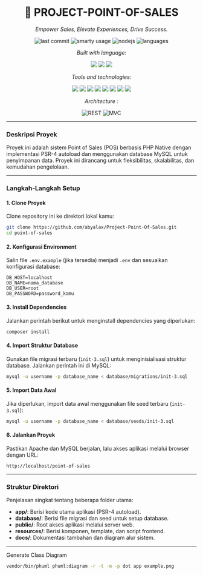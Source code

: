 

<h1 align="center">🧾 PROJECT-POINT-OF-SALES</h1>
<p align="center"><em>Empower Sales, Elevate Experiences, Drive Success.</em></p>

<p align="center">
  <img alt="last commit" src="https://img.shields.io/github/last-commit/abyalax/Project-Point-Of-Sales?style=flat-square">
  <img alt="smarty usage" src="https://img.shields.io/badge/smarty-yellow?style=flat-square">
  <img alt="nodejs" src="https://img.shields.io/npm/v/npm.svg?logo=nodedotjs">
  <img alt="languages" src="https://img.shields.io/github/languages/count/abyalax/Project-Point-Of-Sales?style=flat-square">
</p>

<p align="center"><em>Built with language:</em></p>

<p align="center">
  <img src="https://img.shields.io/badge/PHP-777bb4?style=flat-square&logo=php&logoColor=white">
  <img src="https://img.shields.io/badge/💡Smarty-Template Engine-yellow?style=flat-square&logo=data:image/png;base64,iVBORw0KGgoAAAANSUhEUgAAABAAAAAQCAMAAAAoLQ9TAAAAV1BMVEUAAAD///////////////////////////////////////////////////////////////+hoaH///+ZmZn///+xsbH///+vr6////+1tbX////////c3Nz///////+jo6P///+ioqL///+kpKSYmJjMzMyjo6PU1NSWlpa7u7vjDEmsAAAAR0lEQVR42mNggAMYYDgwMDAwYGBgMDEwAAggZGBkZGZgYmBgYkRgABaARiSEyMmZkxMWBiZmFlZWFiYWJjZ2D4pQMALZ4RryHCA6UAAAAASUVORK5CYII=">
  <img src="https://img.shields.io/badge/TypeScript-007acc?style=flat-square&logo=typescript&logoColor=white">
</p>

<p align="center"><em>Tools and technologies:</em></p>

<p align="center">
  <img src="https://img.shields.io/badge/Composer-885630?style=flat-square&logo=composer&logoColor=white">
  <img src="https://img.shields.io/badge/npm-red?style=flat-square&logo=npm">
  <img src="https://img.shields.io/badge/TypeScript-007acc?style=flat-square&logo=typescript&logoColor=white">
  <img src="https://img.shields.io/badge/PHP-777bb4?style=flat-square&logo=php&logoColor=white">
  <img src="https://img.shields.io/badge/Vite-646CFF?style=flat-square&logo=vite&logoColor=white">
    <img src="https://img.shields.io/badge/Bootstrap-7952B3?style=flat-square&logo=bootstrap&logoColor=white">
  <img src="https://img.shields.io/badge/Chart.js-f5788d?style=flat-square&logo=chartdotjs&logoColor=white">
  <img src="https://img.shields.io/badge/JSON-black?style=flat-square&logo=json">
</p>

<p align="center"><em>Architecture :</em></p>

<p align="center">
  <img src="https://img.shields.io/badge/REST-API-42a5f5?style=flat-square" alt="REST">
  <img src="https://img.shields.io/badge/MVC-Model_View_Controller-4caf50?style=flat-square" alt="MVC">
</p>

---

### **Deskripsi Proyek**
Proyek ini adalah sistem Point of Sales (POS) berbasis PHP Native dengan implementasi PSR-4 autoload dan menggunakan database MySQL untuk penyimpanan data. Proyek ini dirancang untuk fleksibilitas, skalabilitas, dan kemudahan pengelolaan.

---

### **Langkah-Langkah Setup**

#### **1. Clone Proyek**
Clone repository ini ke direktori lokal kamu:
```bash
git clone https://github.com/abyalax/Project-Point-Of-Sales.git
cd point-of-sales
```

#### **2. Konfigurasi Environment**
Salin file `.env.example` (jika tersedia) menjadi `.env` dan sesuaikan konfigurasi database:
```dotenv
DB_HOST=localhost
DB_NAME=nama_database
DB_USER=root
DB_PASSWORD=password_kamu
```

#### **3. Install Dependencies**
Jalankan perintah berikut untuk menginstall dependencies yang diperlukan:
```bash
composer install
```

#### **4. Import Struktur Database**
Gunakan file migrasi terbaru (`init-3.sql`) untuk menginisialisasi struktur database. Jalankan perintah ini di MySQL:
```bash
mysql -u username -p database_name < database/migrations/init-3.sql
```

#### **5. Import Data Awal**
Jika diperlukan, import data awal menggunakan file seed terbaru (`init-3.sql`):
```bash
mysql -u username -p database_name < database/seeds/init-3.sql
```

#### **6. Jalankan Proyek**
Pastikan Apache dan MySQL berjalan, lalu akses aplikasi melalui browser dengan URL:
```
http://localhost/point-of-sales
```

---

### **Struktur Direktori**
Penjelasan singkat tentang beberapa folder utama:
- **app/**: Berisi kode utama aplikasi (PSR-4 autoload).
- **database/**: Berisi file migrasi dan seed untuk setup database.
- **public/**: Root akses aplikasi melalui server web.
- **resources/**: Berisi komponen, template, dan script frontend.
- **docs/**: Dokumentasi tambahan dan diagram alur sistem.

---


Generate Class Diagram
```bash
vendor/bin/phuml phuml:diagram -r -t -m -p dot app example.png
```